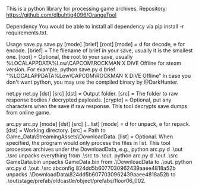 This is a python library for processing game archives.
Repository: https://github.com/dlbuhtig4096/OrangeTool

Dependency
You would be able to install all dependency via pip install -r requirements.txt.

Usage
save.py
save.py [mode] [brief] [root]
[mode] = d for decode, e for encode.
[brief] = The filename of brief in your save, usually it is the smallest one.
[root] = Optional, the root to your save, usually %LOCALAPPDATA%Low\CAPCOM\ROCKMAN X DiVE Offline for steam version.
For example, python save.py d brief "%LOCALAPPDATA%Low\CAPCOM\ROCKMAN X DiVE Offline"
In case you don't want python, you may use the compiled binary by @DarkHunter.

net.py
net.py [dst] [src]
[dst] = Output folder.
[src] = The folder to raw response bodies / decrypted payloads.
[crypto] = Optional, put any characters when the save if raw response.
This tool decrypts save dumps from online game.

arc.py
arc.py [mode] [dst] [src] [...list]
[mode] = d for unpack, e for repack.
[dst] = Working directory.
[src] = Path to Game_Data\StreamingAssets\DownloadData.
[list] = Optional. When specified, the program would only process the files in list.
This tool processes archives under the DownloadData, e.g.,
python arc.py d .\out .\src  unpacks everything from .\src to .\out.
python arc.py d .\out .\src GameData.bin  unpacks GameData.bin from .\DownloadData to .\out.
python arc.py d .\out .\src abconfig 824dd5b6077030962439aaee4818a52b  unpacks .\DownloadData\824dd5b6077030962439aaee4818a52b to .\out\stage/prefab/oldcastle/object/prefabs/floor06_002.
